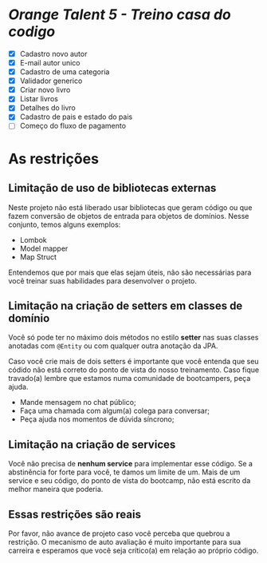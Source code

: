 # *Orange Talent 5 - Treino casa do codigo*

- [x] Cadastro novo autor
- [x] E-mail autor unico
- [x] Cadastro de uma categoria
- [x] Validador generico
- [x] Criar novo livro
- [x] Listar livros
- [x] Detalhes do livro
- [x] Cadastro de pais e estado do pais
- [ ] Começo do fluxo de pagamento

# As restrições

## Limitação de uso de bibliotecas externas

Neste projeto não está liberado usar bibliotecas que geram código ou que fazem conversão de objetos de entrada para objetos de domínios. Nesse conjunto, temos alguns exemplos:

* Lombok
* Model mapper
* Map Struct

Entendemos que por mais que elas sejam úteis, não são necessárias para você treinar suas habilidades para desenvolver o projeto. 

## Limitação na criação de setters em classes de domínio

Você só pode ter no máximo dois métodos no estilo **setter** nas suas classes anotadas com ```@Entity``` ou com qualquer outra anotação da JPA. 

Caso você crie mais de dois setters é importante que você entenda que seu códido não está correto do ponto de vista do nosso treinamento. Caso fique travado(a) lembre que estamos numa comunidade de bootcampers, peça ajuda. 

* Mande mensagem no chat público;
* Faça uma chamada com algum(a) colega para conversar;
* Peça ajuda nos momentos de dúvida síncrono;

## Limitação na criação de services

Você não precisa de **nenhum service** para implementar esse código. Se a abstinência for forte para você, te damos um limite de um. Mais de um service e seu código, do ponto de vista do bootcamp, não está escrito da melhor maneira que poderia. 

## Essas restrições são reais

Por favor, não avance de projeto caso você perceba que quebrou a restrição. O mecanismo de auto avaliação é muito importante para sua carreira e esperamos que você seja crítico(a) em relação ao próprio código. 